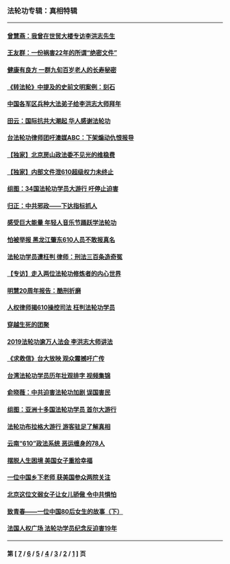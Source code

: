 ### 法轮功专辑：真相特辑
---
#### [曾慧燕：我曾在世贸大楼专访李洪志先生](../../pages/nf4389/n12898729.md?08060430) 
#### [王友群：一份祸害22年的所谓“绝密文件”](../../pages/nf4389/n12871750.md?08060430) 
#### [健康有良方 一群九旬百岁老人的长寿秘密](../../pages/nf4389/n12847475.md?08060430) 
#### [《转法轮》中提及的史前文明案例：刻石](../../pages/nf4389/n12758577.md?08060430) 
#### [中国各军区兵种大法弟子给李洪志大师拜年](../../pages/nf4389/n12750047.md?08060430) 
#### [田云：国际抗共大潮起 华人感谢法轮功](../../pages/nf4389/n12357708.md?08060430) 
#### [台法轮功律师团吁澳媒ABC：下架煽动仇恨报导](../../pages/nf4389/n12279917.md?08060430) 
#### [【独家】北京房山政法委不见光的维稳费](../../pages/nf4389/n12031979.md?08060430) 
#### [【独家】内部文件泄610超级权力未终止](../../pages/nf4389/n12023895.md?08060430) 
#### [组图：34国法轮功学员大游行 吁停止迫害](../../pages/nf4389/n11492658.md?08060430) 
#### [归正：中共邪政——下达指标抓人](../../pages/nf4389/n11474770.md?08060430) 
#### [感受巨大能量 年轻人音乐节踊跃学法轮功](../../pages/nf4389/n11441981.md?08060430) 
#### [怕被举报 黑龙江肇东610人员不敢报真名](../../pages/nf4389/n11436499.md?08060430) 
#### [法轮功学员遭枉判 律师：刑法三百条造奇冤](../../pages/nf4389/n11433943.md?08060430) 
#### [【专访】走入两位法轮功修炼者的内心世界](../../pages/nf4389/n11415623.md?08060430) 
#### [明慧20周年报告：酷刑折磨](../../pages/nf4389/n11387954.md?08060430) 
#### [人权律师揭610操控司法 枉判法轮功学员](../../pages/nf4389/n11313370.md?08060430) 
#### [穿越生死的团聚](../../pages/nf4389/n11258922.md?08060430) 
#### [2019法轮功逾万人法会 李洪志大师讲法](../../pages/nf4389/n11265303.md?08060430) 
#### [《求救信》台大放映 观众震撼吁广传](../../pages/nf4389/n10922251.md?08060430) 
#### [台湾法轮功学员历年壮观排字 视频集锦](../../pages/nf4389/n10878789.md?08060430) 
#### [俞晓薇：中共迫害法轮功加剧 误国害民](../../pages/nf4389/n10859260.md?08060430) 
#### [组图：亚洲十多国法轮功学员 首尔大游行](../../pages/nf4389/n10781149.md?08060430) 
#### [法轮功布拉格大游行 游客驻足了解真相](../../pages/nf4389/n10749360.md?08060430) 
#### [云南“610”政法系统 恶运缠身的78人](../../pages/nf4389/n10747534.md?08060430) 
#### [摆脱人生困境 美国女子重拾幸福](../../pages/nf4389/n10688678.md?08060430) 
#### [一位中国乡下老师 获美国参众两院关注](../../pages/nf4389/n10683927.md?08060430) 
#### [北京这位文弱女子让女儿骄傲 令中共惧怕](../../pages/nf4389/n10668341.md?08060430) 
#### [致青春——一位中国80后女生的故事（下）](../../pages/nf4389/n10642721.md?08060430) 
#### [法国人权广场 法轮功学员纪念反迫害19年](../../pages/nf4389/n10586601.md?08060430) 

---
#### 第 [ [7](./7.md?08060430) / [6](./6.md?08060430) / [5](./5.md?08060430) / [4](./4.md?08060430) / [3](./3.md?08060430) / [2](./2.md?08060430) / [1](./1.md?08060430) ] 页
